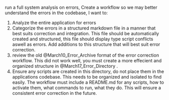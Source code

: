 run a full system analysis on errors, Create a workflow so we may better understand the errors in the codebase, I want to:

1. Analyze the entire application for errors
2. Categorize the errors in a structured markdown file in a manner that best suits correction and integration. This file should be automatically created and structured, this file should display type script conflicts aswell as errors. Add additions to this structure that will best suit error correction.
3. review the old @March10_Error_Archive format of the error correction workflow. This did not work well, you must create a more effecient and organized structure in @March17_Error_Directory .
4. Ensure any scripts are created in this directory, do not place them in the applications codebase. This needs to be organized and isolated to find easily. The workflow must include a README.md for any scripts, how to activate them, what commands to run, what they do. This will ensure a consistent error correction in the future.

